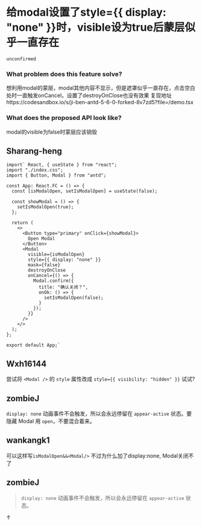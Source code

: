 # 给modal设置了style={{ display: "none" }}时，visible设为true后蒙层似乎一直存在

`unconfirmed`

### What problem does this feature solve?

想利用modal的蒙层，modal其他内容不显示，但是遮罩似乎一直存在，点击空白处时一直触发onCancel，设置了destroyOnClose也没有效果
复现地址https://codesandbox.io/s/ji-ben-antd-5-6-0-forked-8v7zd5?file=/demo.tsx

### What does the proposed API look like?

modal的visible为false时蒙层应该销毁

<!-- generated by ant-design-issue-helper. DO NOT REMOVE -->

## Sharang-heng

```
import` React, { useState } from "react";
import "./index.css";
import { Button, Modal } from "antd";

const App: React.FC = () => {
  const [isModalOpen, setIsModalOpen] = useState(false);

  const showModal = () => {
    setIsModalOpen(true);
  };

  return (
    <>
      <Button type="primary" onClick={showModal}>
        Open Modal
      </Button>
      <Modal
        visible={isModalOpen}
        style={{ display: "none" }}
        mask={false}
        destroyOnClose
        onCancel={() => {
          Modal.confirm({
            title: "确认关闭？",
            onOk: () => {
              setIsModalOpen(false);
            }
          });
        }}
      />
    </>
  );
};

export default App;`
```

## Wxh16144

尝试将 `<Modal />` 的 `style` 属性改成 `style={{ visibility: "hidden" }}` 试试?

## zombieJ

`display: none` 动画事件不会触发，所以会永远停留在 `appear-active` 状态。要隐藏 Modal 用 `open`，不要混合着来。

## wankangk1

可以这样写`isModalOpen&&<Modal/>`
不过为什么加了display:none, Modal关闭不了

## zombieJ

> `display: none` 动画事件不会触发，所以会永远停留在 `appear-active` 状态。

↑
